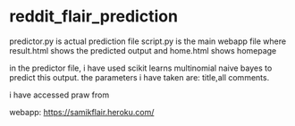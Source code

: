 # reddit_flair_prediction

predictor.py is actual prediction file
script.py is the main webapp file where result.html shows the predicted output and home.html shows homepage

in the predictor file, i have used scikit learns multinomial naive bayes to predict this output. the parameters i have taken are: title,all comments.

i have accessed praw from 

webapp: https://samikflair.heroku.com/

